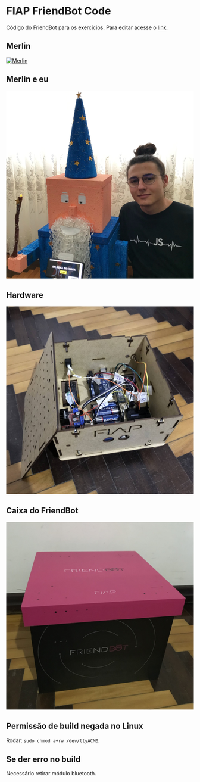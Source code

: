 # FIAP FriendBot Code
Código do FriendBot para os exercícios. Para editar acesse o [link](http://ai2.appinventor.mit.edu/#5059818615603200).

## Merlin
[![Merlin](./assets/merlin.gif)](./assets/merlin.mp4)

## Merlin e eu
![Merlin e eu](./assets/merlin-e-eu.jpg)

## Hardware
![Hardware](./assets/hardware.jpg)

## Caixa do FriendBot
![Caixa do FriendBot](./assets/caixa.jpg)

## Permissão de build negada no Linux
Rodar: `sudo chmod a+rw /dev/ttyACM0`.

## Se der erro no build
Necessário retirar módulo bluetooth.
